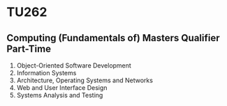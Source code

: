 # TU262
## Computing (Fundamentals of) Masters Qualifier Part-Time
1. Object-Oriented Software Development
2. Information Systems
3. Architecture, Operating Systems and Networks
3. Web and User Interface Design
4. Systems Analysis and Testing

